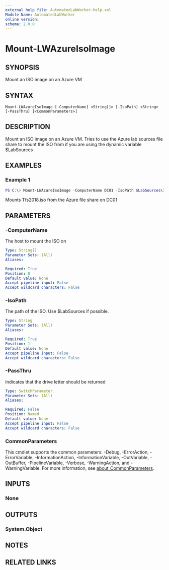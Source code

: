 ```yaml
---
external help file: AutomatedLabWorker-help.xml
Module Name: AutomatedLabWorker
online version:
schema: 2.0.0
---
```


# Mount-LWAzureIsoImage

## SYNOPSIS
Mount an ISO image on an Azure VM

## SYNTAX

```
Mount-LWAzureIsoImage [-ComputerName] <String[]> [-IsoPath] <String> [-PassThru] [<CommonParameters>]
```

## DESCRIPTION
Mount an ISO image on an Azure VM. Tries to use the Azure lab sources file share to mount the ISO from
if you are using the dynamic variable $LabSources

## EXAMPLES

### Example 1
```powershell
PS C:\> Mount-LWAzureIsoImage -ComputerName DC01 -IsoPath $LabSources\ISOs\Tfs2018.iso
```

Mounts Tfs2018.iso from the Azure file share on DC01

## PARAMETERS

### -ComputerName
The host to mount the ISO on

```yaml
Type: String[]
Parameter Sets: (All)
Aliases:

Required: True
Position: 0
Default value: None
Accept pipeline input: False
Accept wildcard characters: False
```

### -IsoPath
The path of the ISO. Use $LabSources if possible.

```yaml
Type: String
Parameter Sets: (All)
Aliases:

Required: True
Position: 1
Default value: None
Accept pipeline input: False
Accept wildcard characters: False
```

### -PassThru
Indicates that the drive letter should be returned

```yaml
Type: SwitchParameter
Parameter Sets: (All)
Aliases:

Required: False
Position: Named
Default value: None
Accept pipeline input: False
Accept wildcard characters: False
```

### CommonParameters
This cmdlet supports the common parameters: -Debug, -ErrorAction, -ErrorVariable, -InformationAction, -InformationVariable, -OutVariable, -OutBuffer, -PipelineVariable, -Verbose, -WarningAction, and -WarningVariable. For more information, see [about_CommonParameters](http://go.microsoft.com/fwlink/?LinkID=113216).

## INPUTS

### None

## OUTPUTS

### System.Object
## NOTES

## RELATED LINKS
